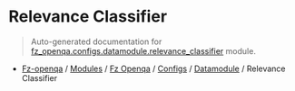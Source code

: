 # Relevance Classifier

> Auto-generated documentation for [fz_openqa.configs.datamodule.relevance_classifier](blob/master/fz_openqa/configs/datamodule/relevance_classifier/__init__.py) module.

- [Fz-openqa](../../../../README.md#fz-openqa-index) / [Modules](../../../../MODULES.md#fz-openqa-modules) / [Fz Openqa](../../../index.md#fz-openqa) / [Configs](../../index.md#configs) / [Datamodule](../index.md#datamodule) / Relevance Classifier
